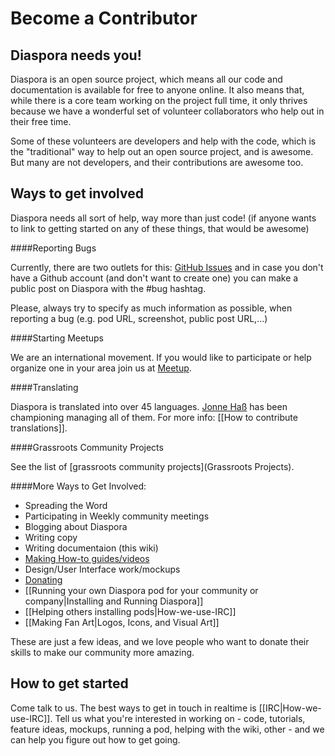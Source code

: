 # Become a Contributor

## Diaspora needs you!
Diaspora is an open source project, which means all our code and documentation is available 
for free to anyone online. It also means that, while there is a core team working on the project
full time, it only thrives because we have a wonderful set of volunteer collaborators who help out
in their free time.

Some of these volunteers are developers and help with the code, which is the "traditional" way
to help out an open source project, and is awesome. But many are not developers, and their 
contributions are awesome too.

## Ways to get involved
Diaspora needs all sort of help, way more than just code!
(if anyone wants to link to getting started on any of these things, that would be awesome)

####Reporting Bugs  

Currently, there are two outlets for this: [GitHub Issues](https://github.com/diaspora/diaspora/issues) and in case you don't have a Github account (and don't want to create one) you can make a public post on Diaspora with the #bug hashtag.

Please, always try to specify as much information as possible, when reporting a bug (e.g. pod URL, screenshot, public post URL,...)

####Starting Meetups  

We are an international movement. If you would like to participate or help organize one in your area join us at [Meetup](http://meetup.com/Diaspora).

####Translating   

Diaspora is translated into over 45 languages. [Jonne Haß](https://github.com/MrZYX) has been championing managing all of them. For more info: [[How to contribute translations]].

####Grassroots Community Projects

See the list of [grassroots community projects](Grassroots Projects).

####More Ways to Get Involved:  
* Spreading the Word
* Participating in Weekly community meetings
* Blogging about Diaspora
* Writing copy
* Writing documentaion (this wiki)
* [Making How-to guides/videos](http://diasporial.com/)
* Design/User Interface work/mockups
* [Donating](http://diasporaproject.org/donate)
* [[Running your own Diaspora pod for your community or company|Installing and Running Diaspora]]
* [[Helping others installing pods|How-we-use-IRC]]
* [[Making Fan Art|Logos, Icons, and Visual Art]]

These are just a few ideas, and we love people who want to donate their skills to make our community more amazing.

## How to get started
Come talk to us. The best ways to get in touch in realtime is [[IRC|How-we-use-IRC]]. Tell us what you're interested in working on - code, tutorials,
feature ideas, mockups, running a pod, helping with the wiki, other - and we can help you
figure out how to get going.
